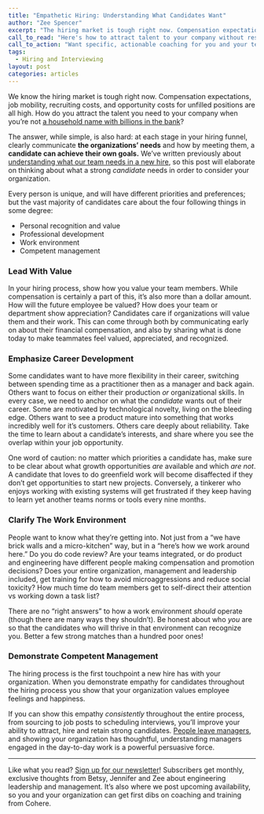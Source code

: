 ```yaml
---
title: "Empathetic Hiring: Understanding What Candidates Want"
author: "Zee Spencer"
excerpt: "The hiring market is tough right now. Compensation expectations, job mobility, recruiting costs, and opportunity costs for unfilled positions are all high."
call_to_read: "Here's how to attract talent to your company without resorting to gimmickry."
call_to_action: "Want specific, actionable coaching for you and your team as you work through a growth spurt? Reach out and we'll see if we can help."
tags:
  - Hiring and Interviewing
layout: post
categories: articles
---
```



We know the hiring market is tough right now. Compensation expectations, job mobility, recruiting costs, and opportunity costs for unfilled positions are all high. How do you attract the talent you need to your company when you’re not [a household name with billions in the bank](https://www.apple.com/)?

The answer, while simple, is also hard: at each stage in your hiring funnel, clearly communicate **the organizations’ needs** and how by meeting them, a **candidate can achieve their own goals.** We’ve written previously about [understanding what our team needs in a new hire](https://www.wecohere.com/articles/interviewer-skills-part-1.html), so this post will elaborate on thinking about what a strong _candidate_ needs in order to consider your organization.

Every person is unique, and will have different priorities and preferences; but the vast majority of candidates care about the four following things in some degree:



*   Personal recognition and value
*   Professional development
*   Work environment
*   Competent management

<h3>Lead With Value</h3>


In your hiring process, show how you value your team members.  While compensation is certainly a part of this, it’s also more than a dollar amount. How will the future employee be valued? How does your team or department show appreciation? Candidates care if organizations will value them and their work. This can come through both by communicating early on about their financial compensation, and also by sharing what is done today to make teammates feel valued, appreciated, and recognized.

<h3>Emphasize Career Development</h3>


Some candidates want to have more flexibility in their career, switching between spending time as a practitioner then as a manager and back again. Others want to focus on either their production _or_ organizational skills. In every case, we need to anchor on what the _candidate_ wants out of their career. Some are motivated by technological novelty, living on the bleeding edge. Others want to see a product mature into something that works incredibly well for it’s customers. Others care deeply about reliability. Take the time to learn about a candidate’s interests, and share where you see the overlap within your job opportunity.

One word of caution:  no matter which priorities a candidate has, make sure to be clear about what growth opportunities _are_ available and which _are not_. A candidate that loves to do greenfield work will become disaffected if they don’t get opportunities to start new projects. Conversely, a tinkerer who enjoys working with existing systems will get frustrated if they keep having to learn yet another teams norms or tools every nine months.

### Clarify The Work Environment

People want to know what they’re getting into. Not just from a “we have brick walls and a micro-kitchen” way, but in a “here’s how we work around here.” Do you do code review? Are your teams integrated, or do product and engineering have different people making compensation and promotion decisions? Does your entire organization, management and leadership included, get training for how to avoid microaggressions and reduce social toxicity? How much time do team members get to self-direct their attention vs working down a task list?

There are no “right answers” to how a work environment _should_ operate (though there are many ways they shouldn’t).  Be honest about who _you_ are so that the candidates who will thrive in that environment can recognize you. Better a few strong matches than a hundred poor ones!

<h3>Demonstrate Competent Management</h3>


The hiring process is the first touchpoint a new hire has with your organization. When you demonstrate empathy for candidates throughout the hiring process you show that your organization values employee feelings and happiness.

If you can show this empathy _consistently_ throughout the entire process, from sourcing to job posts to scheduling interviews, you’ll improve your ability to attract, hire and retain strong candidates. [People leave managers](https://getlighthouse.com/blog/people-leave-managers-not-companies/), and showing your organization has thoughtful, understanding managers engaged in the day-to-day work is a powerful persuasive force.

---

Like what you read? [Sign up for our newsletter](https://www.wecohere.com/newsletter)! Subscribers get monthly, exclusive thoughts from Betsy, Jennifer and Zee about engineering leadership and management. It’s also where we post upcoming availability, so you and your organization can get first dibs on coaching and training from Cohere.
